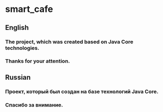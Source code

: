 # smart_cafe

## English

### The project, which was created based on Java Core technologies.

### Thanks for your attention.

## Russian

### Проект, который был создан на базе технологий Java Core.

### Спасибо за внимание.

